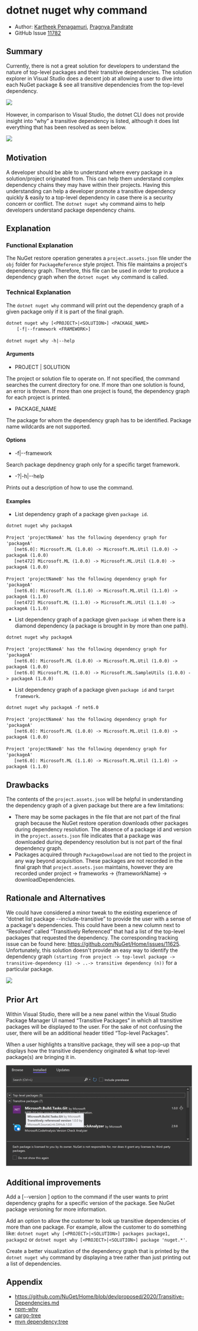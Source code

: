 # dotnet nuget why command

- Author: [Kartheek Penagamuri](https://github.com/kartheekp-ms), [Pragnya Pandrate](https://github.com/pragnya17)
- GitHub Issue [11782](https://github.com/NuGet/Home/issues/11782)

## Summary

Currently, there is not a great solution for developers to understand the nature of top-level packages and their transitive dependencies. The solution explorer in Visual Studio does a decent job at allowing a user to dive into each NuGet package & see all transitive dependencies from the top-level dependency.

![](../../meta/resources/TransitiveDependencies/SolutionView.png)

However, in comparison to Visual Studio, the dotnet CLI does not provide insight into “why” a transitive dependency is listed, although it does list everything that has been resolved as seen below.

![](../../meta/resources/TransitiveDependencies/DotNetCLI.png)

## Motivation

A developer should be able to understand where every package in a solution/project originated from. This can help them understand complex dependency chains they may have within their projects. Having this understanding can help a developer promote a transitive dependency quickly & easily to a top-level dependency in case there is a security concern or conflict. The `dotnet nuget why` command aims to help developers understand package dependency chains.

## Explanation

### Functional Explanation

The NuGet restore operation generates a `project.assets.json` file under the `obj` folder for `PackageReference` style project. This file maintains a project's dependency graph. Therefore, this file can be used in order to produce a dependency graph when the `dotnet nuget why` command is called. 

### Technical Explanation

The `dotnet nuget why` command will print out the dependency graph of a given package only if it is part of the final graph.

```
dotnet nuget why [<PROJECT>|<SOLUTION>] <PACKAGE_NAME>
    [-f|--framework <FRAMEWORK>]

dotnet nuget why -h|--help
```
#### Arguments

- PROJECT | SOLUTION

The project or solution file to operate on. If not specified, the command searches the current directory for one. If more than one solution is found, an error is thrown. If more than one project is found, the dependency graph for each project is printed. 

- PACKAGE_NAME

The package for whom the dependency graph has to be identified. Package name wildcards are not supported.

#### Options

- -f|--framework <FRAMEWORK>

Search package depdnency graph only for a specific target framework.

- -?|-h|--help

Prints out a description of how to use the command.

#### Examples

- List dependency graph of a package given `package id`.

```
dotnet nuget why packageA

Project 'projectNameA' has the following dependency graph for 'packageA'
   [net6.0]: Microsoft.ML (1.0.0) -> Microsoft.ML.Util (1.0.0) -> packageA (1.0.0)
   [net472] Microsoft.ML (1.0.0) -> Microsoft.ML.Util (1.0.0) -> packageA (1.0.0)

Project 'projectNameB' has the following dependency graph for 'packageA'
   [net6.0]: Microsoft.ML (1.1.0) -> Microsoft.ML.Util (1.1.0) -> packageA (1.1.0)
   [net472] Microsoft.ML (1.1.0) -> Microsoft.ML.Util (1.1.0) -> packageA (1.1.0)
```

- List dependency graph of a package given `package id` when there is a diamond dependency (a package is brought in by more than one path).

```
dotnet nuget why packageA

Project 'projectNameA' has the following dependency graph for 'packageA'
   [net6.0]: Microsoft.ML (1.0.0) -> Microsoft.ML.Util (1.0.0) -> packageA (1.0.0)
   [net6.0] Microsoft.ML (1.0.0) -> Microsoft.ML.SampleUtils (1.0.0) -> packageA (1.0.0)
```

- List dependency graph of a package given `package id` and `target framework`.

```
dotnet nuget why packageA -f net6.0

Project 'projectNameA' has the following dependency graph for 'packageA'
   [net6.0]: Microsoft.ML (1.0.0) -> Microsoft.ML.Util (1.0.0) -> packageA (1.0.0)

Project 'projectNameB' has the following dependency graph for 'packageA'
   [net6.0]: Microsoft.ML (1.1.0) -> Microsoft.ML.Util (1.1.0) -> packageA (1.1.0)
```

## Drawbacks 

The contents of the `project.assets.json` will be helpful in understanding the dependency graph of a given package but there are a few limitations:

-  There may be some packages in the file that are not part of the final graph because the NuGet restore operation downloads other packages during dependency resolution. The absence of a package id and version in the `project.assets.json` file indicates that a package was downloaded during dependency resolution but is not part of the final dependency graph.
- Packages acquired through `PackageDownload` are not tied to the project in any way beyond acquisition. These packages are not recorded in the final graph that `project.assets.json` maintains, however they are recorded under project -> frameworks -> {frameworkName} -> downloadDependencies.

## Rationale and Alternatives

We could have considered a minor tweak to the existing experience of “dotnet list package --include-transitive” to provide the user with a sense of a package's dependencies. This could have been a new column next to “Resolved” called “Transitively Referenced” that had a list of the top-level packages that requested the dependency. The corresponding tracking issue can be found here: https://github.com/NuGet/Home/issues/11625. Unfortunately, this solution doesn't provide an easy way to identify the dependency graph `(starting from project -> top-level package -> transitive-dependency (1) -> ..-> transitive dependency (n))` for a particular package.

![](../../meta/resources/TransitiveDependencies/TransitiveDotNetCLI.png)

## Prior Art

Within Visual Studio, there will be a new panel within the Visual Studio Package Manager UI named “Transitive Packages” in which all transitive packages will be displayed to the user. For the sake of not confusing the user, there will be an additional header titled “Top-level Packages”.

When a user highlights a transitive package, they will see a pop-up that displays how the transitive dependency originated & what top-level package(s) are bringing it in.

![](../../meta/resources/TransitiveDependencies/TransitiveVSPMUI.png)

## Additional improvements

Add a [--version <VERSION>] option to the command if the user wants to print dependency graphs for a specific version of the package. See NuGet package versioning for more information.

Add an option to allow the customer to look up transitive dependencies of more than one package. For example, allow the customer to do something like: `dotnet nuget why [<PROJECT>|<SOLUTION>] packages package1, package2` or `dotnet nuget why [<PROJECT>|<SOLUTION>] package 'nuget.*'`.

Create a better visualization of the dependency graph that is printed by the `dotnet nuget why` command by displaying a tree rather than just printing out a list of dependencies. 

## Appendix

- https://github.com/NuGet/Home/blob/dev/proposed/2020/Transitive-Dependencies.md
- [npm-why](https://github.com/amio/npm-why#npm-why-)
- [cargo-tree](https://doc.rust-lang.org/cargo/commands/cargo-tree.html)
- [mvn dependency:tree](https://maven.apache.org/plugins/maven-dependency-plugin/usage.html#dependency:tree)

